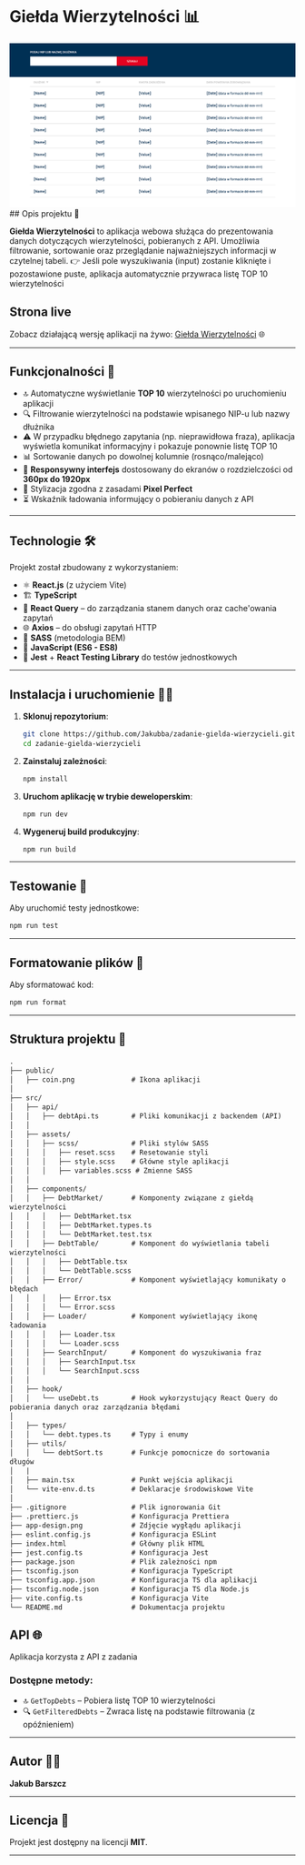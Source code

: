 # Giełda Wierzytelności 📊

<img src="./app-design.png">
## Opis projektu 📝

**Giełda Wierzytelności** to aplikacja webowa służąca do prezentowania danych dotyczących wierzytelności, pobieranych z API. Umożliwia filtrowanie, sortowanie oraz przeglądanie najważniejszych informacji w czytelnej tabeli.
👉 Jeśli pole wyszukiwania (input) zostanie kliknięte i pozostawione puste, aplikacja automatycznie przywraca listę TOP 10 wierzytelności

## Strona live

Zobacz działającą wersję aplikacji na żywo: [Giełda Wierzytelności](https://zadanie-gielda-wierzycieli-ksyw.vercel.app/) 🌐

---

## Funkcjonalności 🚀

- 🔝 Automatyczne wyświetlanie **TOP 10** wierzytelności po uruchomieniu aplikacji
- 🔍 Filtrowanie wierzytelności na podstawie wpisanego NIP-u lub nazwy dłużnika
- ⚠️ W przypadku błędnego zapytania (np. nieprawidłowa fraza), aplikacja wyświetla komunikat informacyjny i pokazuje ponownie listę TOP 10
- 📊 Sortowanie danych po dowolnej kolumnie (rosnąco/malejąco)
- 📱 **Responsywny interfejs** dostosowany do ekranów o rozdzielczości od **360px do 1920px**
- 🎨 Stylizacja zgodna z zasadami **Pixel Perfect**
- ⏳ Wskaźnik ładowania informujący o pobieraniu danych z API

---

## Technologie 🛠️

Projekt został zbudowany z wykorzystaniem:

- ⚛️ **React.js** (z użyciem Vite)
- 🏗️ **TypeScript**
- 🔄 **React Query** – do zarządzania stanem danych oraz cache'owania zapytań
- 🌐 **Axios** – do obsługi zapytań HTTP
- 🎨 **SASS** (metodologia BEM)
- 📜 **JavaScript (ES6 - ES8)**
- 🧪 **Jest** + **React Testing Library** do testów jednostkowych

---

## Instalacja i uruchomienie 🏃‍♂️

1. **Sklonuj repozytorium**:

   ```bash
   git clone https://github.com/Jakubba/zadanie-gielda-wierzycieli.git
   cd zadanie-gielda-wierzycieli
   ```

2. **Zainstaluj zależności**:

   ```bash
   npm install
   ```

3. **Uruchom aplikację w trybie deweloperskim**:

   ```bash
   npm run dev
   ```

4. **Wygeneruj build produkcyjny**:
   ```bash
   npm run build
   ```

---

## Testowanie 🧪

Aby uruchomić testy jednostkowe:

```bash
npm run test
```

---

## Formatowanie plików 💅

Aby sformatować kod:

```bash
npm run format
```

---

## Struktura projektu 📂

```
.
├── public/
│   ├── coin.png              # Ikona aplikacji
│
├── src/
│   ├── api/
│   │   ├── debtApi.ts        # Pliki komunikacji z backendem (API)
│   │
│   ├── assets/
│   │   ├── scss/             # Pliki stylów SASS
│   │   │   ├── reset.scss    # Resetowanie styli
│   │   │   ├── style.scss    # Główne style aplikacji
│   │   │   ├── variables.scss # Zmienne SASS
│   │
│   ├── components/
│   │   ├── DebtMarket/       # Komponenty związane z giełdą wierzytelności
│   │   │   ├── DebtMarket.tsx
│   │   │   ├── DebtMarket.types.ts
│   │   │   └── DebtMarket.test.tsx
│   │   ├── DebtTable/        # Komponent do wyświetlania tabeli wierzytelności
│   │   │   ├── DebtTable.tsx
│   │   │   └── DebtTable.scss
│   │   ├── Error/            # Komponent wyświetlający komunikaty o błędach
│   │   │   ├── Error.tsx
│   │   │   └── Error.scss
│   │   ├── Loader/           # Komponent wyświetlający ikonę ładowania
│   │   │   ├── Loader.tsx
│   │   │   └── Loader.scss
│   │   ├── SearchInput/      # Komponent do wyszukiwania fraz
│   │   │   ├── SearchInput.tsx
│   │   │   └── SearchInput.scss
│   │
│   ├── hook/
│   │   └── useDebt.ts        # Hook wykorzystujący React Query do pobierania danych oraz zarządzania błędami
│
│   ├── types/
│   │   └── debt.types.ts     # Typy i enumy
│   ├── utils/
│   │   └── debtSort.ts       # Funkcje pomocnicze do sortowania długów
│   |
│   ├── main.tsx              # Punkt wejścia aplikacji
│   └── vite-env.d.ts         # Deklaracje środowiskowe Vite
│
├── .gitignore                # Plik ignorowania Git
├── .prettierc.js             # Konfiguracja Prettiera
├── app-design.png            # Zdjęcie wygłądu aplikacji
├── eslint.config.js          # Konfiguracja ESLint
├── index.html                # Główny plik HTML
├── jest.config.ts            # Konfiguracja Jest
├── package.json              # Plik zależności npm
├── tsconfig.json             # Konfiguracja TypeScript
├── tsconfig.app.json         # Konfiguracja TS dla aplikacji
├── tsconfig.node.json        # Konfiguracja TS dla Node.js
├── vite.config.ts            # Konfiguracja Vite
└── README.md                 # Dokumentacja projektu

```

## API 🌐

Aplikacja korzysta z API z zadania

### Dostępne metody:

- 🔝 `GetTopDebts` – Pobiera listę TOP 10 wierzytelności
- 🔍 `GetFilteredDebts` – Zwraca listę na podstawie filtrowania (z opóźnieniem)

---

## Autor 👨‍💻

**Jakub Barszcz**

---

## Licencja 📜

Projekt jest dostępny na licencji **MIT**.

---
